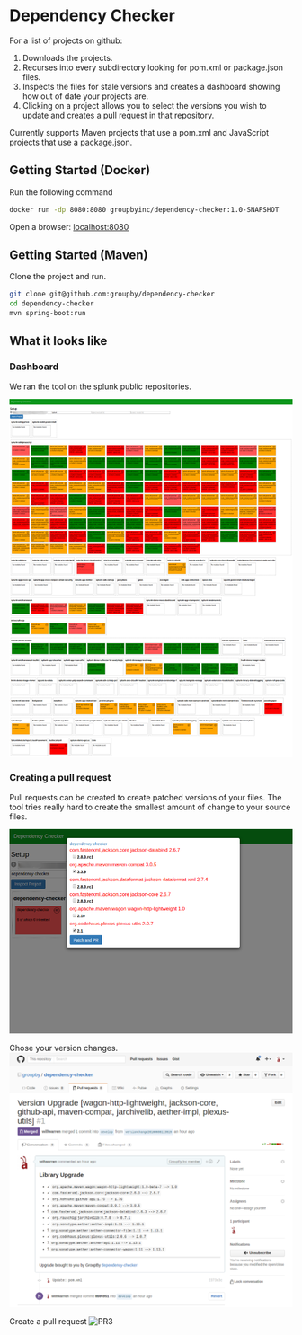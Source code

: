 # Dependency Checker 

For a list of projects on github:

1. Downloads the projects.
2. Recurses into every subdirectory looking for pom.xml or package.json files.
3. Inspects the files for stale versions and creates a dashboard showing how out of date your projects are.
4. Clicking on a project allows you to select the versions you wish to update and creates a pull request in that repository.

Currently supports Maven projects that use a pom.xml and JavaScript projects that use a package.json. 

Getting Started (Docker)
----

Run the following command

```bash
docker run -dp 8080:8080 groupbyinc/dependency-checker:1.0-SNAPSHOT
```

Open a browser: <a href="http://localhost:8080/" target="_blank">localhost:8080</a>

Getting Started (Maven)
---

Clone the project and run.

```bash
git clone git@github.com:groupby/dependency-checker
cd dependency-checker
mvn spring-boot:run
```

What it looks like
----

### Dashboard 

We ran the tool on the splunk public repositories.

![dashboard](/src/main/resources/static/images/dependency-checker1.png)

### Creating a pull request

Pull requests can be created to create patched versions of your files. 
The tool tries really hard to create the smallest amount of change to your source files.  

![PR1](/src/main/resources/static/images/dependency-checker2.png)

Chose your version changes.
![PR2](/src/main/resources/static/images/dependency-checker3.png)

Create a pull request
![PR3](/src/main/resources/static/images/dependency-checker4.png)
